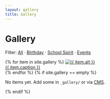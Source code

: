 ```yaml
---
layout: gallery
title: Gallery
---
```

# Gallery
Filter: [All](/gallery/) · [Birthday](/gallery/#birthday) · [School Spirit](/gallery/#school) · [Events](/gallery/#events)

<div class="grid">
{% for item in site.gallery %}
  <a class="card" href="{{ item.url }}">
    <img src="{{ item.image }}" alt="{{ item.alt }}" />
    <div class="caption">{{ item.caption }}</div>
  </a>
{% endfor %}
{% if site.gallery == empty %}
  <p>No items yet. Add some in <code>_gallery/</code> or via <a href="/admin/">CMS</a>.</p>
{% endif %}
</div>

